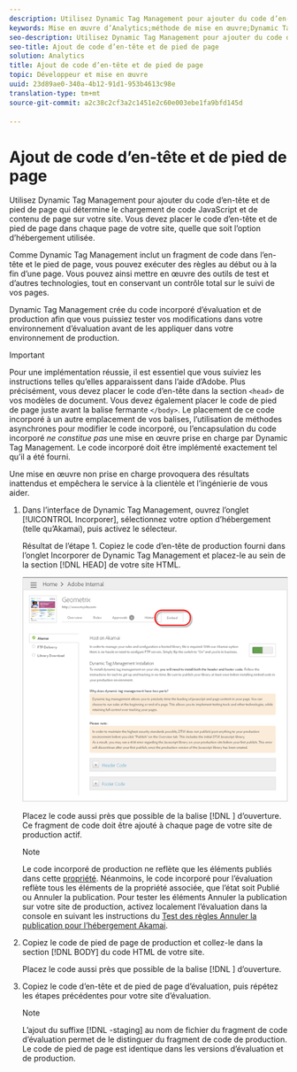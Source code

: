 ```yaml
---
description: Utilisez Dynamic Tag Management pour ajouter du code d’en-tête et de pied de page qui détermine le chargement de code JavaScript et de contenu de page sur votre site. Vous devez placer le code d’en-tête et de pied de page dans chaque page de votre site, quelle que soit l’option d’hébergement utilisée.
keywords: Mise en œuvre d’Analytics;méthode de mise en œuvre;Dynamic Tag Management;dtm;code;code page;code d’en-tête;code de pied de page;onglet incorporer;incorporer
seo-description: Utilisez Dynamic Tag Management pour ajouter du code d’en-tête et de pied de page qui détermine le chargement de code JavaScript et de contenu de page sur votre site. Vous devez placer le code d’en-tête et de pied de page dans chaque page de votre site, quelle que soit l’option d’hébergement utilisée.
seo-title: Ajout de code d’en-tête et de pied de page
solution: Analytics
title: Ajout de code d’en-tête et de pied de page
topic: Développeur et mise en œuvre
uuid: 23d89ae0-340a-4b12-91d1-953b4613c98e
translation-type: tm+mt
source-git-commit: a2c38c2cf3a2c1451e2c60e003ebe1fa9bfd145d

---
```



# Ajout de code d’en-tête et de pied de page

Utilisez Dynamic Tag Management pour ajouter du code d’en-tête et de pied de page qui détermine le chargement de code JavaScript et de contenu de page sur votre site. Vous devez placer le code d’en-tête et de pied de page dans chaque page de votre site, quelle que soit l’option d’hébergement utilisée.

Comme Dynamic Tag Management inclut un fragment de code dans l’en-tête et le pied de page, vous pouvez exécuter des règles au début ou à la fin d’une page. Vous pouvez ainsi mettre en œuvre des outils de test et d’autres technologies, tout en conservant un contrôle total sur le suivi de vos pages.

Dynamic Tag Management crée du code incorporé d’évaluation et de production afin que vous puissiez tester vos modifications dans votre environnement d’évaluation avant de les appliquer dans votre environnement de production.

>[!IMPORTANT]
>
>Pour une implémentation réussie, il est essentiel que vous suiviez les instructions telles qu’elles apparaissent dans l’aide d’Adobe. Plus précisément, vous devez placer le code d’en-tête dans la section `<head>` de vos modèles de document. Vous devez également placer le code de pied de page juste avant la balise fermante `</body>`. Le placement de ce code incorporé à un autre emplacement de vos balises, l’utilisation de méthodes asynchrones pour modifier le code incorporé, ou l’encapsulation du code incorporé *ne constitue pas* une mise en œuvre prise en charge par Dynamic Tag Management. Le code incorporé doit être implémenté exactement tel qu’il a été fourni.
>
>Une mise en œuvre non prise en charge provoquera des résultats inattendus et empêchera le service à la clientèle et l’ingénierie de vous aider.

1. Dans l’interface de Dynamic Tag Management, ouvrez l’onglet [!UICONTROL Incorporer], sélectionnez votre option d’hébergement (telle qu’Akamai), puis activez le sélecteur.

   Résultat de l’étape 1. Copiez le code d’en-tête de production fourni dans l’onglet Incorporer de Dynamic Tag Management et placez-le au sein de la section [!DNL HEAD] de votre site HTML.

   ![](assets/dtm-embed.png)

   Placez le code aussi près que possible de la balise [!DNL <head><meta http-equiv="Content-Type" content="text/html; charset=UTF-8">] d’ouverture. Ce fragment de code doit être ajouté à chaque page de votre site de production actif.

   >[!NOTE]
   >
   >Le code incorporé de production ne reflète que les éléments publiés dans cette [propriété](../../../implement/c-implement-with-dtm/t-create-web-property.md#task_960467FBB7A54499AC228CB3AA3C4123). Néanmoins, le code incorporé pour l’évaluation reflète tous les éléments de la propriété associée, que l’état soit Publié ou Annuler la publication. Pour tester les éléments Annuler la publication sur votre site de production, activez localement l’évaluation dans la console en suivant les instructions du [Test des règles Annuler la publication pour l’hébergement Akamai](../../../implement/c-implement-with-dtm/c-rules/t-test-rules-akamai.md#task_B397167F9E9B4487957AD6CE2AD47259).

1. Copiez le code de pied de page de production et collez-le dans la section [!DNL BODY] du code HTML de votre site.

   Placez le code aussi près que possible de la balise [!DNL </body>] d’ouverture.
1. Copiez le code d’en-tête et de pied de page d’évaluation, puis répétez les étapes précédentes pour votre site d’évaluation.

   >[!NOTE]
   >
   >L’ajout du suffixe [!DNL -staging] au nom de fichier du fragment de code d’évaluation permet de le distinguer du fragment de code de production. Le code de pied de page est identique dans les versions d’évaluation et de production.

